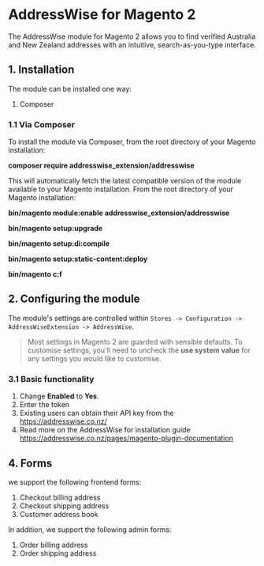 # AddressWise for Magento 2

The AddressWise module for Magento 2 allows you to find verified Australia and New Zealand addresses with an intuitive, search-as-you-type interface.

## 1. Installation

The module can be installed one way:

1. Composer

### 1.1 Via Composer

To install the module via Composer, from the root directory of your Magento installation:


**composer require addresswise_extension/addresswise**

This will automatically fetch the latest compatible version of the module available to your Magento installation. From the root directory of your Magento installation:


**bin/magento module:enable addresswise_extension/addresswise**

**bin/magento setup:upgrade**

**bin/magento setup:di:compile**

**bin/magento setup:static-content:deploy**

**bin/magento c:f**

## 2. Configuring the module

The module's settings are controlled within `Stores -> Configuration -> AddressWiseExtension -> AddressWise`.

> Most settings in Magento 2 are guarded with sensible defaults. To customise settings,  you'll need to uncheck the **use system value** for any settings you would like to customise.




### 3.1 Basic functionality

1. Change **Enabled** to **Yes**.
2. Enter the token
3. Existing users can obtain their API key from the https://addresswise.co.nz/
4. Read more on the AddressWise for installation guide https://addresswise.co.nz/pages/magento-plugin-documentation






## 4. Forms

we support the following frontend forms:

1. Checkout billing address
2. Checkout shipping address
3. Customer address book

In addition, we support the following admin forms:

1. Order billing address
2. Order shipping address


